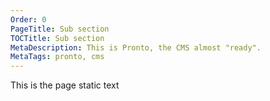 ```yaml
---
Order: 0
PageTitle: Sub section
TOCTitle: Sub section
MetaDescription: This is Pronto, the CMS almost "ready".
MetaTags: pronto, cms
---
```


This is the page static text

